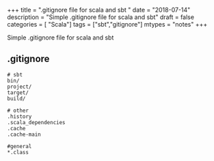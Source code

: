 +++
title = ".gitignore file for scala and sbt "
date = "2018-07-14"
description = "Simple .gitignore file for scala and sbt"
draft = false
categories = [ "Scala"]
tags = ["sbt","gitignore"]
mtypes = "notes"
+++

Simple .gitignore file for scala and sbt

## .gitignore
```
# sbt
bin/
project/
target/
build/

# other
.history
.scala_dependencies
.cache
.cache-main

#general
*.class
```